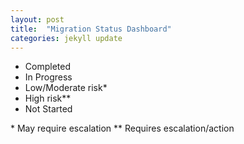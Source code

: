```yaml
---
layout: post
title:  "Migration Status Dashboard"
categories: jekyll update
---
```

<body>

<ul class="legend">
    <li><span class="status complete"></span> Completed</li>
    <li><span class="status in-progress"></span> In Progress </li>
    <li><span class="status low-risk"></span> Low/Moderate risk*</li>
    <li><span class="status high-risk"></span> High risk** </li>
    <li><span class="status not-started"></span> Not Started</li>
<!--     <li><span class="status not-applicable"></span> Not applicable</li>
 --></ul>

<p class="note">* May require escalation ** Requires escalation/action</p>
<table id="t01"> </table>

</body>



